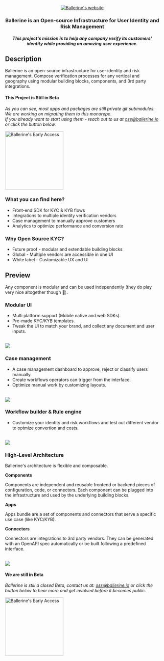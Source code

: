 

<div align="center">

<a href="https://ballerine.io" title="Ballerine - Open-source Infrastructure for Identity and Risk management.">
    <img src="https://blrn-imgs.s3.eu-central-1.amazonaws.com/github/ballerine-logo.png" alt="Ballerine's website">
</a>
<h3>Ballerine is an Open-source Infrastructure for User Identity and Risk Management</h1>
<h5>This project's mission is to help any company verify its customers’ identity while providing an amazing user experience.</h2>
</div>

## Description

Ballerine is an open-source infrastructure for user identity and risk management.
Compose verification processes for any vertical and geography using modular building blocks, components, and 3rd party integrations.

#### This Project is Still in Beta
<i>As you can see, most apps and packages are still private git submodules. We are working on migrating them to this monorepo.</i>\
<i>If you already want to start using them - reach out to us at [oss@ballerine.io](mailto:oss@ballerine.io) or click the button below.</i>

<a href="https://ballerine.io/request-access" title="Ballerine - Request Access">
    <img width="190px" src="https://blrn-imgs.s3.eu-central-1.amazonaws.com/github/get-access-button.png" alt="Ballerine's Early Access">
</a>


### What you can find here?
*  Front-end SDK for KYC & KYB flows
*  Integrations to multiple identity verification vendors
*  Case management to manually approve customers
*  Analytics to optimize performance and conversion rate

### Why Open Source KYC?
*  Future proof - modular and extendable building blocks
*  Global - Multiple vendors are accessible in one UI
*  White label - Customizable UX and UI


## Preview
Any component is modular and can be used independently (they do play very nice altogether though 🙂).

### Modular UI
* Multi platform support (Mobile native and web SDKs).
* Pre-made KYC/KYB templates.
* Tweak the UI to match your brand, and collect any document and user inputs.

<br/>

<img src="https://blrn-imgs.s3.eu-central-1.amazonaws.com/github/ui-json.png">

### Case management

* A case management dashboard to approve, reject or classify users manually.
* Create workflows operators can trigger from the interface.
* Optimize manual work by customizing layouts.

<br/>

<img src="https://blrn-imgs.s3.eu-central-1.amazonaws.com/github/dashboard.png">

### Workflow builder & Rule engine 

* Customize your identity and risk workflows and test out different vendor to optmize convertion and costs.

<br/>

<img src="https://blrn-imgs.s3.eu-central-1.amazonaws.com/github/flow-builder.png">

 
### High-Level Architecture

Ballerine's architecture is flexible and composable.

**Components**

Components are independent and reusable frontend or backend pieces of configuration, code, or connectors.
Each component can be plugged into the infrastructure and used by the underlying building blocks.

**Apps** 

Apps bundle are a set of components and connectors that serve a specific use case (like KYC/KYB).
	
**Connectors** 

Connectors are integrations to 3rd party vendors. They can be generated with an OpenAPI spec automatically or be built following a predefined interface.
<br/>
<br/>

<img src="https://blrn-imgs.s3.eu-central-1.amazonaws.com/github/diagram.png">

<br/>

#### We are still in Beta
<i>Ballerine is still a closed Beta, contact us at: [oss@ballerine.io](mailto:oss@ballerine.io) or click the button below to hear more and get involved before it becomes public.</i>

<a href="https://ballerine.io/request-access" title="Ballerine - Request Access">
    <img width="190px" src="https://blrn-imgs.s3.eu-central-1.amazonaws.com/github/get-access-button.png" alt="Ballerine's Early Access">
</a>
